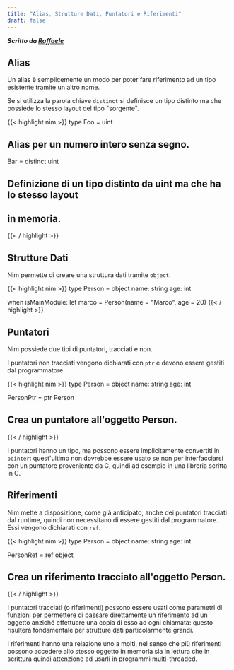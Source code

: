 ```yaml
---
title: "Alias, Strutture Dati, Puntatori e Riferimenti"
draft: false
---
```

***Scritto da [Raffaele](https://rc-05.github.io/)***


## Alias

Un alias è semplicemente un modo per poter fare riferimento ad un tipo
esistente tramite un altro nome.

Se si utilizza la parola chiave `distinct` si definisce un tipo distinto ma che
possiede lo stesso layout del tipo "sorgente".

{{< highlight nim >}}
type
  Foo = uint
  ## Alias per un numero intero senza segno.

  Bar = distinct uint
  ## Definizione di un tipo distinto da uint ma che ha lo stesso layout
  ## in memoria.
{{< / highlight >}}

## Strutture Dati

Nim permette di creare una struttura dati tramite `object`.

{{< highlight nim >}}
type
  Person = object
    name: string
    age: int

when isMainModule:
  let marco = Person(name = "Marco", age = 20)
{{< / highlight >}}

## Puntatori

Nim possiede due tipi di puntatori, tracciati e non.

I puntatori non tracciati vengono dichiarati con `ptr` e devono
essere gestiti dal programmatore.

{{< highlight nim >}}
type
  Person = object
    name: string
    age: int

  PersonPtr = ptr Person
  ## Crea un puntatore all'oggetto Person.
{{< / highlight >}}

I puntatori hanno un tipo, ma possono essere implicitamente convertiti in
`pointer`: quest'ultimo non dovrebbe essere usato se non per interfacciarsi
con un puntatore proveniente da C, quindi ad esempio in una libreria scritta
in C.

## Riferimenti

Nim mette a disposizione, come già anticipato, anche dei puntatori tracciati
dal runtime, quindi non necessitano di essere gestiti dal programmatore.
Essi vengono dichiarati con `ref`.

{{< highlight nim >}}
type
  Person = object
    name: string
    age: int

  PersonRef = ref object
  ## Crea un riferimento tracciato all'oggetto Person.
{{< / highlight >}}

I puntatori tracciati (o riferimenti) possono essere usati come parametri di
funzioni per permettere di passare direttamente un riferimento ad un oggetto
anziché effettuare una copia di esso ad ogni chiamata: questo risulterà
fondamentale per strutture dati particolarmente grandi.

I riferimenti hanno una relazione uno a molti, nel senso che più riferimenti
possono accedere allo stesso oggetto in memoria sia in lettura che
in scrittura quindi attenzione ad usarli in programmi multi-threaded.